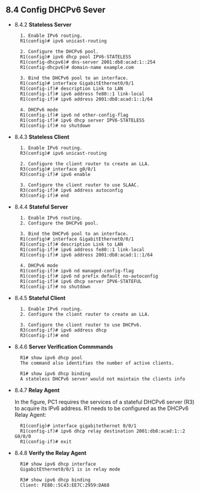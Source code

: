 ## 8.4 Config DHCPv6 Sever

- 8.4.2 **Stateless Server**

		1. Enable IPv6 routing.
		R1(config)# ipv6 unicast-routing

		2. Configure the DHCPv6 pool.
		R1(config)# ipv6 dhcp pool IPV6-STATELESS
		R1(config-dhcpv6)# dns-server 2001:db8:acad:1::254
		R1(config-dhcpv6)# domain-name example.com

		3. Bind the DHCPv6 pool to an interface.
		R1(config)# interface GigabitEthernet0/0/1
		R1(config-if)# description Link to LAN
		R1(config-if)# ipv6 address fe80::1 link-local
		R1(config-if)# ipv6 address 2001:db8:acad:1::1/64

		4. DHCPv6 mode
		R1(config-if)# ipv6 nd other-config-flag
		R1(config-if)# ipv6 dhcp server IPV6-STATELESS
		R1(config-if)# no shutdown

- 8.4.3 **Stateless Client**

		1. Enable IPv6 routing.
		R3(config)# ipv6 unicast-routing

		2. Configure the client router to create an LLA.
		R3(config)# interface g0/0/1
		R3(config-if)# ipv6 enable

		3. Configure the client router to use SLAAC.
		R3(config-if)# ipv6 address autoconfig
		R3(config-if)# end

- 8.4.4 **Stateful Server**

		1. Enable IPv6 routing.
		2. Configure the DHCPv6 pool.

		3. Bind the DHCPv6 pool to an interface.
		R1(config)# interface GigabitEthernet0/0/1
		R1(config-if)# description Link to LAN
		R1(config-if)# ipv6 address fe80::1 link-local
		R1(config-if)# ipv6 address 2001:db8:acad:1::1/64

		4. DHCPv6 mode
		R1(config-if)# ipv6 nd managed-config-flag
		R1(config-if)# ipv6 nd prefix default no-autoconfig
		R1(config-if)# ipv6 dhcp server IPV6-STATEFUL
		R1(config-if)# no shutdown

- 8.4.5 **Stateful Client**

		1. Enable IPv6 routing.
		2. Configure the client router to create an LLA.

		3. Configure the client router to use DHCPv6.
		R3(config-if)# ipv6 address dhcp
		R3(config-if)# end

- 8.4.6 **Server Verification Commmands**

		R1# show ipv6 dhcp pool
		The command also identifies the number of active clients. 

		R1# show ipv6 dhcp binding
		A stateless DHCPv6 server would not maintain the clients info

- 8.4.7 **Relay Agent**

	In the figure, PC1 requires the services of a stateful DHCPv6 server (R3) to acquire its IPv6 address.
	R1 needs to be configured as the DHCPv6 Relay Agent:

		R1(config)# interface gigabitethernet 0/0/1
		R1(config-if)# ipv6 dhcp relay destination 2001:db8:acad:1::2 G0/0/0
		R1(config-if)# exit

- 8.4.8 **Verify the Relay Agent**

		R1# show ipv6 dhcp interface
		GigabitEthernet0/0/1 is in relay mode

		R3# show ipv6 dhcp binding
		Client: FE80::5C43:EE7C:2959:DA68



